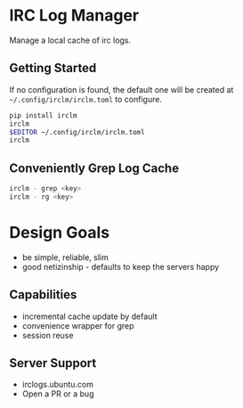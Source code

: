 IRC Log Manager
===============

Manage a local cache of irc logs.


Getting Started
---------------

If no configuration is found, the default one will be created at
`~/.config/irclm/irclm.toml` to configure.

```bash
pip install irclm
irclm
$EDITOR ~/.config/irclm/irclm.toml
irclm
```

Conveniently Grep Log Cache
---------------------------

```bash
irclm - grep <key>
irclm - rg <key>
```

Design Goals
============

- be simple, reliable, slim
- good netizinship - defaults to keep the servers happy

Capabilities
------------

- incremental cache update by default
- convenience wrapper for grep
- session reuse


Server Support
--------------
- irclogs.ubuntu.com
- Open a PR or a bug
